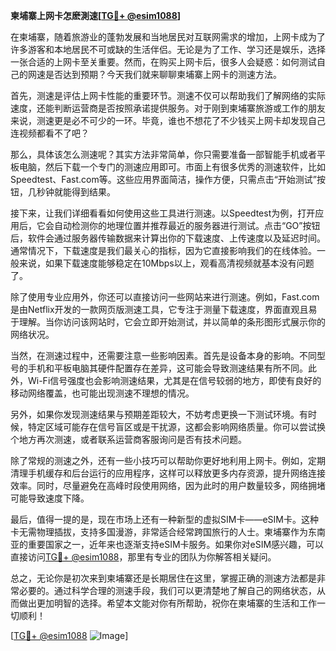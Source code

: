 **柬埔寨上网卡怎麽測速[[TG💪+ @esim1088](https://t.me/s/esim1088)]**

在柬埔寨，随着旅游业的蓬勃发展和当地居民对互联网需求的增加，上网卡成为了许多游客和本地居民不可或缺的生活伴侣。无论是为了工作、学习还是娱乐，选择一张合适的上网卡至关重要。然而，在购买上网卡后，很多人会疑惑：如何测试自己的网速是否达到预期？今天我们就来聊聊柬埔寨上网卡的测速方法。

首先，测速是评估上网卡性能的重要环节。测速不仅可以帮助我们了解网络的实际速度，还能判断运营商是否按照承诺提供服务。对于刚到柬埔寨旅游或工作的朋友来说，测速更是必不可少的一环。毕竟，谁也不想花了不少钱买上网卡却发现自己连视频都看不了吧？

那么，具体该怎么测速呢？其实方法非常简单，你只需要准备一部智能手机或者平板电脑，然后下载一个专门的测速应用即可。市面上有很多优秀的测速软件，比如Speedtest、Fast.com等。这些应用界面简洁，操作方便，只需点击“开始测试”按钮，几秒钟就能得到结果。

接下来，让我们详细看看如何使用这些工具进行测速。以Speedtest为例，打开应用后，它会自动检测你的地理位置并推荐最近的服务器进行测试。点击“GO”按钮后，软件会通过服务器传输数据来计算出你的下载速度、上传速度以及延迟时间。通常情况下，下载速度是我们最关心的指标，因为它直接影响我们的在线体验。一般来说，如果下载速度能够稳定在10Mbps以上，观看高清视频就基本没有问题了。

除了使用专业应用外，你还可以直接访问一些网站来进行测速。例如，Fast.com是由Netflix开发的一款网页版测速工具，它专注于测量下载速度，界面直观且易于理解。当你访问该网站时，它会立即开始测试，并以简单的条形图形式展示你的网络状况。

当然，在测速过程中，还需要注意一些影响因素。首先是设备本身的影响。不同型号的手机和平板电脑其硬件配置存在差异，这可能会导致测速结果有所不同。此外，Wi-Fi信号强度也会影响测速结果，尤其是在信号较弱的地方，即使有良好的移动网络覆盖，也可能出现测速不理想的情况。

另外，如果你发现测速结果与预期差距较大，不妨考虑更换一下测试环境。有时候，特定区域可能存在信号盲区或是干扰源，这都会影响网络质量。你可以尝试换个地方再次测速，或者联系运营商客服询问是否有技术问题。

除了常规的测速之外，还有一些小技巧可以帮助你更好地利用上网卡。例如，定期清理手机缓存和后台运行的应用程序，这样可以释放更多内存资源，提升网络连接效率。同时，尽量避免在高峰时段使用网络，因为此时的用户数量较多，网络拥堵可能导致速度下降。

最后，值得一提的是，现在市场上还有一种新型的虚拟SIM卡——eSIM卡。这种卡无需物理插拔，支持多国漫游，非常适合经常跨国旅行的人士。柬埔寨作为东南亚的重要国家之一，近年来也逐渐支持eSIM卡服务。如果你对eSIM感兴趣，可以直接访问[TG💪+ @esim1088](https://t.me/s/esim1088)，那里有专业的团队为你解答相关疑问。

总之，无论你是初次来到柬埔寨还是长期居住在这里，掌握正确的测速方法都是非常必要的。通过科学合理的测速手段，我们可以更清楚地了解自己的网络状态，从而做出更加明智的选择。希望本文能对你有所帮助，祝你在柬埔寨的生活和工作一切顺利！

[[TG💪+ @esim1088](https://t.me/s/esim1088) ![Image](https://i.postimg.cc/4NQfJmqS/Snipaste-2025-05-13-00-14-12.png)]
